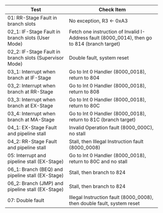 | Test                                                    | Check Item                                                   |
| ------------------------------------------------------- | ------------------------------------------------------------ |
| 01:    RR-Stage Fault in branch slots                   | No exception, R3 <- 0xA3                                     |
| 02_1:  IF-Stage Fault in branch slots (User Mode)       | Fetch one instruction of Invalid I-Address fault (8000_0014), then go to 814 (branch target) |
| 02_2:  IF-Stage Fault in branch slots (Supervisor Mode) | Double fault, system reset                                   |
| 03_1:  Interrupt when branch at IF-Stage                | Go to Int 0 Handler (8000_0018), return to 804               |
| 03_2:  Interrupt when branch at RR-Stage                | Go to Int 0 Handler (8000_0018), return to 808               |
| 03_3:  Interrupt when branch at EX-Stage                | Go to Int 0 Handler (8000_0018), return to 80C               |
| 03_4:  Interrupt when branch at MA-Stage                | Go to Int 0 Handler (8000_0018), return to 81C (branch target) |
| 04_1:  EX-Stage Fault and pipeline stall                | Invalid Operation fault (8000_000C), no stall                |
| 04_2:  RR-Stage Fault and pipeline stall                | Stall, then Illegal Instruction fault (8000_0008)            |
| 05:    Interrupt and pipeline stall (EX-Stage)          | Go to Int 0 Handler (8000_0018), return to 80C and no stall  |
| 06_1:  Branch (BEQ) and pipeline stall (EX-Stage)       | Stall, then branch to 824                                    |
| 06_2:  Branch (JMP) and pipeline stall (EX-Stage)       | Stall, then branch to 824                                    |
| 07:    Double fault                                     | Illegal Instruction fault (8000_0008), then double fault, system reset |